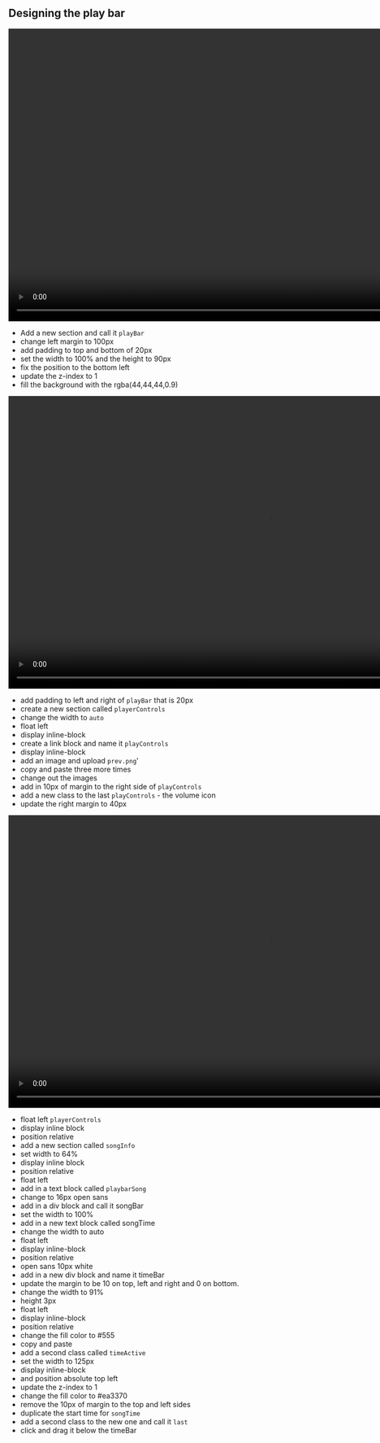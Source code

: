 ## Designing the play bar

<center>
<video width="1024" height="576" controls> <source src="https://bloc-books.s3.amazonaws.com/webflow/screencasts/BlocJams-26.mp4" type="video/mp4">
</video>
</center>

* Add a new section and call it `playBar`
* change left margin to 100px
* add padding to top and bottom of 20px
* set the width to 100% and the height to 90px
* fix the position to the bottom left
* update the z-index to 1
* fill the background with the rgba(44,44,44,0.9)

<center>
<video width="1024" height="576" controls> <source src="https://bloc-books.s3.amazonaws.com/webflow/screencasts/BlocJams-27.mp4" type="video/mp4">
</video>
</center>

* add padding to left and right of `playBar` that is 20px
* create a new section called `playerControls`
* change the width to `auto`
* float left
* display inline-block
* create a link block and name it `playControls` 
* display inline-block
* add an image and upload `prev.png`'
* copy and paste three more times
* change out the images
* add in 10px of margin to the right side of `playControls`
* add a new class to the last `playControls` - the volume icon
* update the right margin to 40px

<center>
<video width="1024" height="576" controls> <source src="https://bloc-books.s3.amazonaws.com/webflow/screencasts/BlocJams-28.mp4" type="video/mp4">
</video>
</center>

* float left `playerControls`
* display inline block
* position relative
* add a new section called `songInfo`
* set width to 64%
* display inline block
* position relative
* float left
* add in a text block called `playbarSong`
* change to 16px open sans 
* add in a div block and call it songBar
* set the width to 100%
* add in a new text block called songTime
* change the width to auto
* float left
* display inline-block
* position relative
* open sans 10px white 
* add in a new div block and name it timeBar
* update the margin to be 10 on top, left and right and 0 on bottom.
* change the width to 91%
* height 3px
* float left
* display inline-block
* position relative
* change the fill color to #555
* copy and paste
* add a second class called `timeActive`
* set the width to 125px
* display inline-block
* and position absolute top left
* update the z-index to 1
* change the fill color to #ea3370
* remove the 10px of margin to the top and left sides
* duplicate the start time for `songTime`
* add a second class to the new one and call it `last`
* click and drag it below the timeBar

